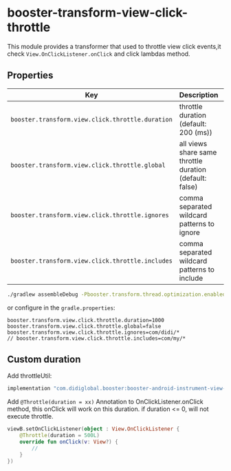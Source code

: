 # booster-transform-view-click-throttle

This module provides a transformer that used to throttle view click events,it check `View.OnClickListener.onClick` and click lambdas method.


## Properties

| Key                                             | Description                                     | Example |
|-------------------------------------------------|-------------------------------------------------|---------|
| `booster.transform.view.click.throttle.duration` | throttle duration (default: 200 (ms)) | 800        |
| `booster.transform.view.click.throttle.global` | all views share same throttle duration (default: false) |   false      |
| `booster.transform.view.click.throttle.ignores` | comma separated wildcard patterns to ignore	 | com/didi/*,android/*        |
| `booster.transform.view.click.throttle.includes` | comma separated wildcard patterns to include	 | com/didi/*,android/*        |

```bash
./gradlew assembleDebug -Pbooster.transform.thread.optimization.enabled=false -Pbooster.transform.thread.optimization.global=false -Pbooster.transform.thread.optimization.ignores='android/*' -Pbooster.transform.thread.optimization.includes='android/*'
```
or configure in the `gradle.properties`:
```properties
booster.transform.view.click.throttle.duration=1000
booster.transform.view.click.throttle.global=false
booster.transform.view.click.throttle.ignores=com/didi/*
// booster.transform.view.click.throttle.includes=com/my/*
```

## Custom duration

Add throttleUtil:
```gradle
implementation "com.didiglobal.booster:booster-android-instrument-view-click-throttle$booster_version"
```

Add `@Throttle(duration = xx)` Annotation to OnClickListener.onClick method, this onClick will work on this duration.
if duration <= 0, will not execute throttle.
```kotlin
viewB.setOnClickListener(object : View.OnClickListener {
    @Throttle(duration = 500L)
    override fun onClick(v: View?) {
        //
    }
})
```

